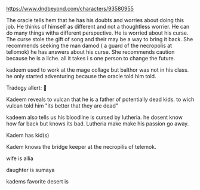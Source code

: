 <https://www.dndbeyond.com/characters/93580955>

The oracle tells hem that he has his doubts and worries about doing this job. He thinks of himself as different and not a thoughtless worrier. He can do many things witha different perspective. He is worried about his curse. The curse stole the gift of song and their may be a way to bring it back. She recommends seeking the man damod ( a guard of the necropolis at tellomok) he has answers about his curse. She recommends caution because he is a liche. all it takes i s one person to change the future.

kadeem used to work at the mage collage but balthor was not in his class. he only started adventuring because the oracle told him told.

Tradegy allert: 🚨

Kadeem reveals to vulcan that he is a father of potentially dead kids. to wich vulcan told him "its better that they are dead"

kadeem also tells us his bloodline is cursed by lutheria. he dosent know how far back but knows its bad. Lutheria make make his passion go away.

Kadem has kid(s)

Kadem knows the bridge keeper at the necropilis of telemok.

wife is allia

daughter is sumaya 

kadems favorite desert is 